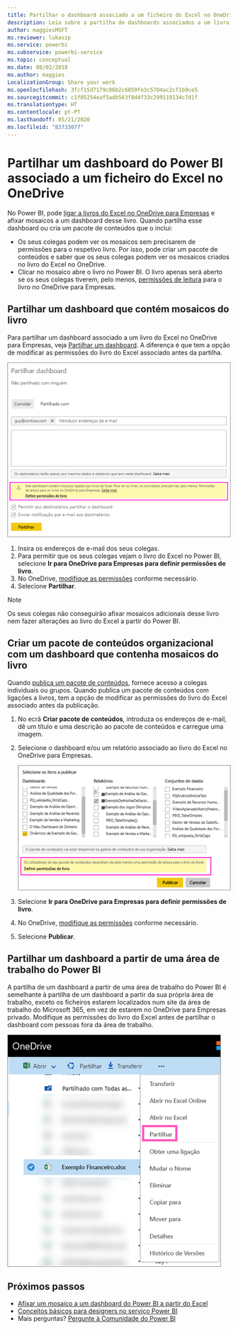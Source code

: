 ```yaml
---
title: Partilhar o dashboard associado a um ficheiro do Excel no OneDrive – Power BI
description: Leia sobre a partilha de dashboards associados a um livro do Excel no OneDrive para Empresas, com os mosaicos afixados nesse livro.
author: maggiesMSFT
ms.reviewer: lukaszp
ms.service: powerbi
ms.subservice: powerbi-service
ms.topic: conceptual
ms.date: 08/02/2018
ms.author: maggies
LocalizationGroup: Share your work
ms.openlocfilehash: 3fcf15d7179c86b2c6859fe3c5704ac2cf1b9ce5
ms.sourcegitcommit: c1f05254eaf5adb563f8d4f33c299119134c7d1f
ms.translationtype: HT
ms.contentlocale: pt-PT
ms.lasthandoff: 05/21/2020
ms.locfileid: "83733077"
---
```

# <a name="share-a-power-bi-dashboard-that-links-to-an-excel-file-in-onedrive"></a>Partilhar um dashboard do Power BI associado a um ficheiro do Excel no OneDrive
No Power BI, pode [ligar a livros do Excel no OneDrive para Empresas](../connect-data/service-excel-workbook-files.md) e afixar mosaicos a um dashboard desse livro. Quando partilha esse dashboard ou cria um pacote de conteúdos que o inclui:

* Os seus colegas podem ver os mosaicos sem precisarem de permissões para o respetivo livro. Por isso, pode criar um pacote de conteúdos e saber que os seus colegas podem ver os mosaicos criados no livro do Excel no OneDrive.
* Clicar no mosaico abre o livro no Power BI. O livro apenas será aberto se os seus colegas tiverem, pelo menos, [permissões de leitura](https://support.office.com/article/Share-documents-or-folders-in-Office-365-1fe37332-0f9a-4719-970e-d2578da4941c) para o livro no OneDrive para Empresas.

## <a name="share-a-dashboard-that-contains-workbook-tiles"></a>Partilhar um dashboard que contém mosaicos do livro
Para partilhar um dashboard associado a um livro do Excel no OneDrive para Empresas, veja [Partilhar um dashboard](service-share-dashboards.md). A diferença é que tem a opção de modificar as permissões do livro do Excel associado antes da partilha.

  ![Caixa de diálogo Partilhar dashboard](media/service-share-dashboard-that-links-to-excel-onedrive/pbi_share_workbk.png)

1. Insira os endereços de e-mail dos seus colegas.
2. Para permitir que os seus colegas vejam o livro do Excel no Power BI, selecione **Ir para OneDrive para Empresas para definir permissões de livro**.
3. No OneDrive, [modifique as permissões](https://support.office.com/article/Share-files-and-folders-and-change-permissions-9fcc2f7d-de0c-4cec-93b0-a82024800c07) conforme necessário.
4. Selecione **Partilhar**.

>[!NOTE]
>Os seus colegas não conseguirão afixar mosaicos adicionais desse livro nem fazer alterações ao livro do Excel a partir do Power BI.
> 
> 

## <a name="create-an-organizational-content-pack-with-a-dashboard-that-contains-workbook-tiles"></a>Criar um pacote de conteúdos organizacional com um dashboard que contenha mosaicos do livro
Quando [publica um pacote de conteúdos](service-organizational-content-pack-create-and-publish.md), fornece acesso a colegas individuais ou grupos. Quando publica um pacote de conteúdos com ligações a livros, tem a opção de modificar as permissões do livro do Excel associado antes da publicação.

1. No ecrã **Criar pacote de conteúdos**, introduza os endereços de e-mail, dê um título e uma descrição ao pacote de conteúdos e carregue uma imagem.
2. Selecione o dashboard e/ou um relatório associado ao livro do Excel no OneDrive para Empresas.
   
    ![Livro do Excel num pacote de conteúdos](media/service-share-dashboard-that-links-to-excel-onedrive/pbi_contpack_workbk.png)
3. Selecione **Ir para OneDrive para Empresas para definir permissões de livro**.
4. No OneDrive, [modifique as permissões](https://support.office.com/article/Share-files-and-folders-and-change-permissions-9fcc2f7d-de0c-4cec-93b0-a82024800c07) conforme necessário.
5. Selecione **Publicar**.

## <a name="share-a-dashboard-from-a-power-bi-workspace"></a>Partilhar um dashboard a partir de uma área de trabalho do Power BI
A partilha de um dashboard a partir de uma área de trabalho do Power BI é semelhante à partilha de um dashboard a partir da sua própria área de trabalho, exceto os ficheiros estarem localizados num site da área de trabalho do Microsoft 365, em vez de estarem no OneDrive para Empresas privado. Modifique as permissões do livro do Excel antes de partilhar o dashboard com pessoas fora da área de trabalho.

![Partilhar a partir do OneDrive](media/service-share-dashboard-that-links-to-excel-onedrive/pbi_onedriveshare.png)

## <a name="next-steps"></a>Próximos passos
* [Afixar um mosaico a um dashboard do Power BI a partir do Excel](../create-reports/service-dashboard-pin-tile-from-excel.md)
* [Conceitos básicos para designers no serviço Power BI](../fundamentals/service-basic-concepts.md)
* Mais perguntas? [Pergunte à Comunidade do Power BI](https://community.powerbi.com/)
